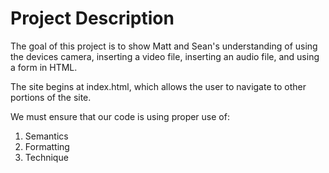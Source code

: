 # Project Description

The goal of this project is to show Matt and Sean's understanding of using the devices camera, inserting a video file, inserting an audio file, and using a form in HTML.

The site begins at index.html, which allows the user to navigate to other portions of the site.

We must ensure that our code is using proper use of:
  1. Semantics
  2. Formatting
  3. Technique

